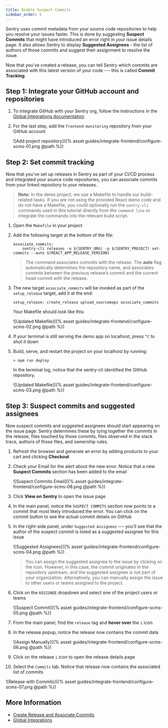 ```yaml
---
title: Enable Suspect Commits
sidebar_order: 5
---
```


Sentry uses commit metadata from your source code repositories to help you resolve your issues faster. This is done by suggesting **Suspect Commits** that might have introduced an error right in your issue details page. It also allows Sentry to display **Suggested Assignees** - the list of authors of those commits and suggest their assignment to resolve the issue.

Now that you've created a release, you can tell Sentry which commits are associated with this latest version of your code --- this is called **Commit Tracking**.

## Step 1: Integrate your GitHub account and repositories

1. To integrate GitHub with your Sentry org, follow the instructions in the [Global Integrations documentation](https://docs.sentry.io/workflow/integrations/global-integrations/#github)

2. For the last step, add the `frontend-monitoring` repository from your GitHub account

   ![Add project repository]({% asset guides/integrate-frontend/configure-scms-01.png @path %})

## Step 2: Set commit tracking

Now that you've set up releases in Sentry as part of your CI/CD process and integrated your source code repositories, you can associate commits from your linked repository to your releases.

> **Note:** In the demo project, we use a Makefile to handle our build-related tasks. If you are not using the provided React demo code and do not have a Makefile, you could optionally run the `sentry-cli` commands used in this tutorial directly from the `command line` or integrate the commands into the relevant build script.

1. Open the `Makefile` in your project

2. Add the following target at the bottom of the file:

   ```Shell
   associate_commits:
       sentry-cli releases -o $(SENTRY_ORG) -p $(SENTRY_PROJECT) set-commits --auto $(REACT_APP_RELEASE_VERSION)
   ```

   > The command associates commits with the release. The **auto** flag automatically determines the repository name, and associates commits between the previous release’s commit and the current head commit with the release.

3. The new target `associate_commits` will be invoked as part of the `setup_release` target, add it at the end:

   ```Shell
   setup_release: create_release upload_sourcemaps associate_commits
   ```

   Your Makefile should look like this:

   ![Updated Makefile]({% asset guides/integrate-frontend/configure-scms-02.png @path %})

4. If your terminal is still serving the demo app on localhost, press `^C` to shut it down

5. Build, serve, and restart the project on your localhost by running:

   ```Shell
   > npm run deploy
   ```

   In the terminal log, notice that the sentry-cli identified the GitHub repository.

   ![Updated Makefile]({% asset guides/integrate-frontend/configure-scms-03.png @path %})

## Step 3: Suspect commits and suggested assignees

Now suspect commits and suggested assignees should start appearing on the issue page. Sentry determines these by tying together the commits in the release, files touched by those commits, files observed in the stack trace, authors of those files, and ownership rules.

1. Refresh the browser and generate an error by adding products to your cart and clicking **Checkout**

2. Check your Email for the alert about the new error. Notice that a new **Suspect Commits** section has been added to the email

    ![Suspect Commits Email]({% asset guides/integrate-frontend/configure-scms-08.png @path %})

3. Click **View on Sentry** to open the issue page

4. In the main panel, notice the `SUSPECT COMMITS` section now points to a commit that most likely introduced the error. You can click on the commit button to see the actual commit details on GitHub

5. In the right-side panel, under `Suggested Assignees` --- you'll see that the author of the suspect commit is listed as a suggested assignee for this issue

   ![Suggested Assignees]({% asset guides/integrate-frontend/configure-scms-04.png @path %})

   > You can assign the suggested assignee to the issue by clicking on the icon. However, in this case, the commit originates in the repository upstream, and the suggested assignee is not part of your organization.
   > Alternatively, you can manually assign the issue to other users or teams assigned to the project.

6. Click on the `ASSIGNEE` dropdown and select one of the project users or teams

   ![Suspect Commit]({% asset guides/integrate-frontend/configure-scms-05.png @path %})

7. From the main panel, find the `release` tag and **hover over** the `i` icon

8. In the release popup, notice the release now contains the commit data

   ![Assign Manually]({% asset guides/integrate-frontend/configure-scms-06.png @path %})

9. Click on the release `i` icon to open the release details page

10. Select the `Commits` tab. Notice that release now contains the associated list of commits

   ![Release with Commits]({% asset guides/integrate-frontend/configure-scms-07.png @path %})

## More Information

- [Create Release and Associate Commits](https://docs.sentry.io/workflow/releases/?platform=javascript#create-release)
- [Global Integrations](https://docs.sentry.io/workflow/integrations/global-integrations/)
